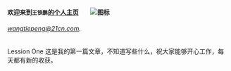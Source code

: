 #### 欢迎来到`王铁鹏`[的个人主页]()        ![图标](https://avatars3.githubusercontent.com/u/8352496?v=3&s=460 "图标")

###### [wangtiepeng@21cn.com](EMAIL). 
###### 
<html>
<tr>Lession One </tr>
<td> 这是我的第一篇文章，不知道写些什么，祝大家能够开心工作，每天都有新的收获。</td>

<style type="text/css">
#div1 {width:198px; height:66px;padding:10px;border:1px solid #aaaaaa;}
</style>
<script type="text/javascript">
function allowDrop(ev)
{
ev.preventDefault();
}

function drag(ev)
{
ev.dataTransfer.setData("Text",ev.target.id);
}

function drop(ev)
{
ev.preventDefault();
var data=ev.dataTransfer.getData("Text");
ev.target.appendChild(document.getElementById(data));
}
</script>





</html>
